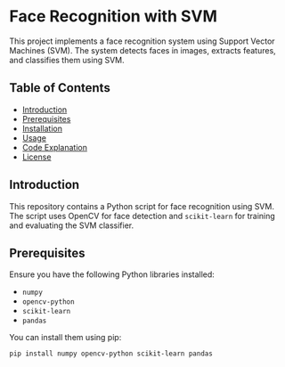 # Face Recognition with SVM

This project implements a face recognition system using Support Vector Machines (SVM). The system detects faces in images, extracts features, and classifies them using SVM.

## Table of Contents

- [Introduction](#introduction)
- [Prerequisites](#prerequisites)
- [Installation](#installation)
- [Usage](#usage)
- [Code Explanation](#code-explanation)
- [License](#license)

## Introduction

This repository contains a Python script for face recognition using SVM. The script uses OpenCV for face detection and `scikit-learn` for training and evaluating the SVM classifier. 

## Prerequisites

Ensure you have the following Python libraries installed:

- `numpy`
- `opencv-python`
- `scikit-learn`
- `pandas`

You can install them using pip:

```bash
pip install numpy opencv-python scikit-learn pandas
